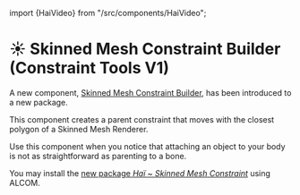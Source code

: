 ﻿---
unlisted: true
---

import {HaiVideo} from "/src/components/HaiVideo";

# ☀️ Skinned Mesh Constraint Builder (Constraint Tools V1)

A new component, [Skinned Mesh Constraint Builder](/docs/products/constraint-tools/skinned-mesh-constraint), has been introduced to a new package.

This component creates a parent constraint that moves with the closest polygon of a Skinned Mesh Renderer.

Use this component when you notice that attaching an object to your body is not as straightforward as parenting to a bone.

<HaiVideo src="/docs/products/constraint-tools/img/oSEDSUFVRj.mp4"></HaiVideo>

You may install the [new package *Haï ~ Skinned Mesh Constraint*](/docs/products/constraint-tools/skinned-mesh-constraint#download) using ALCOM.